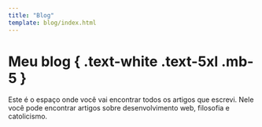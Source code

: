 ```yaml
---
title: "Blog"
template: blog/index.html
---
```


# Meu blog { .text-white .text-5xl .mb-5 }

Este é o espaço onde você vai encontrar todos os  artigos que escrevi. Nele você pode encontrar artigos sobre desenvolvimento web, filosofia e catolicismo.
